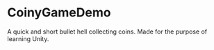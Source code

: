 # CoinyGameDemo
A quick and short bullet hell collecting coins. Made for the purpose of learning Unity.
